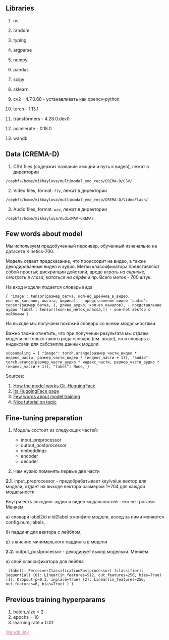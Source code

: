 ## Libraries

1. os
2. random
3. typing
4. argparse


5. numpy
6. pandas
7. scipy
8. sklearn
9. cv2 - 4.7.0.68 - устанавливать как opencv-python


10. torch - 1.13.1
11. transformers - 4.28.0.dev0
12. accelerate - 0.18.0


13. wandb

## Data (CREMA-D)

1. CSV files (содержит название эмоции и путь к видео), лежат в директории

`/cephfs/home/mikhaylova/multimodal_emo_reco/CREMA-D/CSV/`

2. Video files, format: `flv`, лежат в директории

`/cephfs/home/mikhaylova/multimodal_emo_reco/CREMA-D/VideoFlash/`

3. Audio files, format: `wav`, лежат в директории

`/cephfs/home/mikhaylova/AudioWAV-CREMA/`

## Few words about model

Мы используем предобученный персивер, обученный изначально на датасете Kinetics-700. 

Модель отдает предсказание, что происходит на видео, а также декодированные видео и аудио. Метки классификатора представляют собой простые дискрипции действий, вроде *играть на скрипке*, *смотреть в глаза*, *кататься на сёрфе* и пр. Всего меток - 700 штук.

На вход модели подается словарь вида

<code>{
    'image': tensor(размер_батча, кол-во_фреймов_в_видео, кол-во_каналов, высота, ширина), - представление видео
    'audio': tensor(размер_батча, 1, длина_аудио, кол-во_каналов), - представление аудио
    'label': tensor((кол-во_меток_класса,)) - one-hot вектор с лейблами
}</code>

На выходе мы получаем похожий словарь со всеми модальностями.

Важно также отметить, что при получении результата мы отдаем модели не только такого рода словарь (см. выше), но и словарь с индексами для сабсэмпла данных модели. 

<code>subsampling = {
    "image": torch.arange(размер_части_видео * индекс_части, размер_части_видео * (индекс_части + 1)),
    "audio": torch.arange(размер_части_аудио * индекс_части, размер_части_аудио * (индекс_части + 1)),
    "label": None,
}</code>

Sources:
1. <a href='https://github.com/huggingface/transformers/blob/v4.27.2/src/transformers/models/perceiver/modeling_perceiver.py#L3355'>How the model works Git-HuggingFace</a>
2. <a href='https://huggingface.co/deepmind/multimodal-perceiver'>Its HuggingFace page</a>
3. <a href='https://github.com/huggingface/blog/blob/main/perceiver.md#perceiver-for-multimodal-autoencoding'>Few words about model training</a>
4. <a href='https://github.com/NielsRogge/Transformers-Tutorials/blob/master/Perceiver/Perceiver_for_Multimodal_Autoencoding.ipynb'>Nice tutorial on topic</a>

## Fine-tuning preparation

1. Модель состоит из следующих частей:
    - input_preprocessor
    - output_postprocessor
    - embeddings
    - encoder
    - decoder
    
2. Нам нужно поменять первые две части

**2.1.** input_preprocessor - предобрабатывает key/value вектор для модели, отдает на выходе вектора размером 1\*704 для каждой модальности

Внутри есть энкодинг аудио и видео модальностей - его не трогаем. Меняем 

а) словари label2id и id2label в конфиге модели, вслед за ними меняется config.num_labels,

б) паддинг для вектора с лейблом,

в) значение минимального паддинга в модели

**2.2.** output_postprocessor - декодирует выход модельки. Меняем

а) слой классификатора для лейбла

<code>    (label): PerceiverClassificationPostprocessor(
      (classifier): Sequential(
        (0): Linear(in_features=512, out_features=256, bias=True)
        (1): Dropout(p=0.3, inplace=True)
        (2): Linear(in_features=256, out_features=6, bias=True)
      )
    )</code>

## Previous training hyperparams

1. batch_size = 2
2. epochs = 10
3. learning rate = 0.01

<a style="color: rgb(204, 121, 167);" href='https://wandb.ai/annette-mikhaylova/crema-perceiver?workspace='>Wandb link</a>
